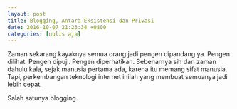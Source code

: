 ```yaml
---
layout: post
title: Blogging, Antara Eksistensi dan Privasi
date: 2016-10-07 21:23:34 +0800
categories: [nulis aja]
---
```


Zaman sekarang kayaknya semua orang jadi pengen dipandang ya. Pengen dilihat. Pengen dipuji. Pengen diperhatikan. Sebenarnya sih dari zaman dahulu kala, sejak manusia pertama ada, karena itu memang sifat manusia. Tapi, perkembangan teknologi internet inilah yang membuat semuanya jadi lebih cepat.

Salah satunya blogging.